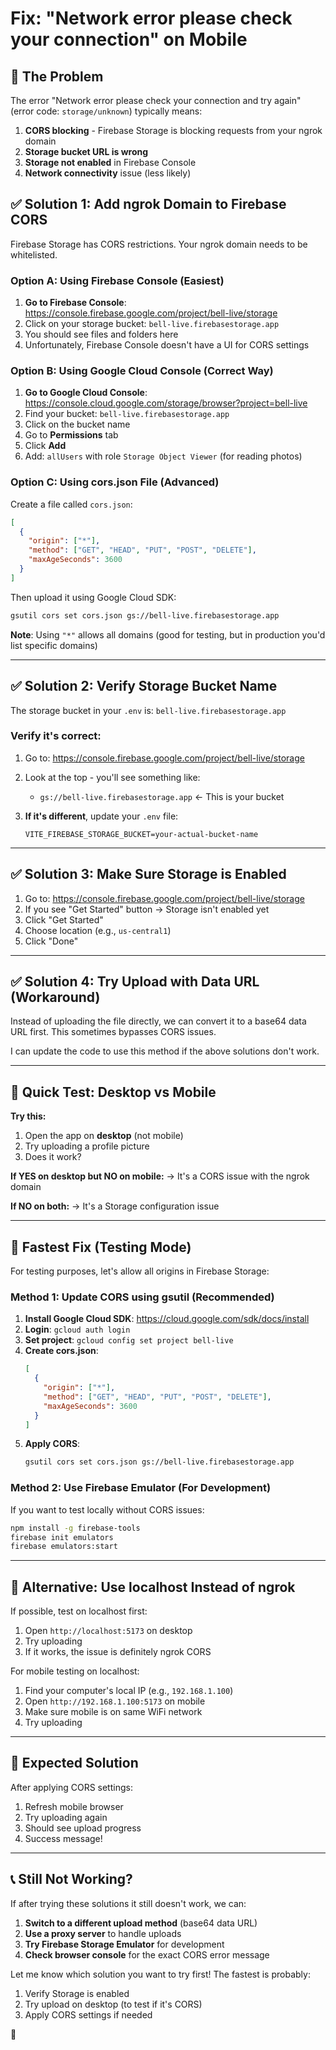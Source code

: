 # Fix: "Network error please check your connection" on Mobile

## 🎯 The Problem

The error "Network error please check your connection and try again" (error code: `storage/unknown`) typically means:

1. **CORS blocking** - Firebase Storage is blocking requests from your ngrok domain
2. **Storage bucket URL is wrong**
3. **Storage not enabled** in Firebase Console
4. **Network connectivity** issue (less likely)

## ✅ Solution 1: Add ngrok Domain to Firebase CORS

Firebase Storage has CORS restrictions. Your ngrok domain needs to be whitelisted.

### **Option A: Using Firebase Console (Easiest)**

1. **Go to Firebase Console**: https://console.firebase.google.com/project/bell-live/storage
2. Click on your storage bucket: `bell-live.firebasestorage.app`
3. You should see files and folders here
4. Unfortunately, Firebase Console doesn't have a UI for CORS settings

### **Option B: Using Google Cloud Console (Correct Way)**

1. **Go to Google Cloud Console**: https://console.cloud.google.com/storage/browser?project=bell-live
2. Find your bucket: `bell-live.firebasestorage.app`
3. Click on the bucket name
4. Go to **Permissions** tab
5. Click **Add**
6. Add: `allUsers` with role `Storage Object Viewer` (for reading photos)

### **Option C: Using cors.json File (Advanced)**

Create a file called `cors.json`:

```json
[
  {
    "origin": ["*"],
    "method": ["GET", "HEAD", "PUT", "POST", "DELETE"],
    "maxAgeSeconds": 3600
  }
]
```

Then upload it using Google Cloud SDK:
```bash
gsutil cors set cors.json gs://bell-live.firebasestorage.app
```

**Note**: Using `"*"` allows all domains (good for testing, but in production you'd list specific domains)

---

## ✅ Solution 2: Verify Storage Bucket Name

The storage bucket in your `.env` is: `bell-live.firebasestorage.app`

### **Verify it's correct:**

1. Go to: https://console.firebase.google.com/project/bell-live/storage
2. Look at the top - you'll see something like:
   - `gs://bell-live.firebasestorage.app` ← This is your bucket

3. **If it's different**, update your `.env` file:
   ```
   VITE_FIREBASE_STORAGE_BUCKET=your-actual-bucket-name
   ```

---

## ✅ Solution 3: Make Sure Storage is Enabled

1. Go to: https://console.firebase.google.com/project/bell-live/storage
2. If you see "Get Started" button → Storage isn't enabled yet
3. Click "Get Started"
4. Choose location (e.g., `us-central1`)
5. Click "Done"

---

## ✅ Solution 4: Try Upload with Data URL (Workaround)

Instead of uploading the file directly, we can convert it to a base64 data URL first. This sometimes bypasses CORS issues.

I can update the code to use this method if the above solutions don't work.

---

## 🔧 Quick Test: Desktop vs Mobile

**Try this:**
1. Open the app on **desktop** (not mobile)
2. Try uploading a profile picture
3. Does it work?

**If YES on desktop but NO on mobile:**
→ It's a CORS issue with the ngrok domain

**If NO on both:**
→ It's a Storage configuration issue

---

## 🚀 Fastest Fix (Testing Mode)

For testing purposes, let's allow all origins in Firebase Storage:

### **Method 1: Update CORS using gsutil (Recommended)**

1. **Install Google Cloud SDK**: https://cloud.google.com/sdk/docs/install
2. **Login**: `gcloud auth login`
3. **Set project**: `gcloud config set project bell-live`
4. **Create cors.json**:
   ```json
   [
     {
       "origin": ["*"],
       "method": ["GET", "HEAD", "PUT", "POST", "DELETE"],
       "maxAgeSeconds": 3600
     }
   ]
   ```
5. **Apply CORS**:
   ```bash
   gsutil cors set cors.json gs://bell-live.firebasestorage.app
   ```

### **Method 2: Use Firebase Emulator (For Development)**

If you want to test locally without CORS issues:
```bash
npm install -g firebase-tools
firebase init emulators
firebase emulators:start
```

---

## 📱 Alternative: Use localhost Instead of ngrok

If possible, test on localhost first:
1. Open `http://localhost:5173` on desktop
2. Try uploading
3. If it works, the issue is definitely ngrok CORS

For mobile testing on localhost:
1. Find your computer's local IP (e.g., `192.168.1.100`)
2. Open `http://192.168.1.100:5173` on mobile
3. Make sure mobile is on same WiFi network
4. Try uploading

---

## 🎯 Expected Solution

After applying CORS settings:

1. Refresh mobile browser
2. Try uploading again
3. Should see upload progress
4. Success message!

---

## 📞 Still Not Working?

If after trying these solutions it still doesn't work, we can:

1. **Switch to a different upload method** (base64 data URL)
2. **Use a proxy server** to handle uploads
3. **Try Firebase Storage Emulator** for development
4. **Check browser console** for the exact CORS error message

Let me know which solution you want to try first! The fastest is probably:
1. Verify Storage is enabled
2. Try upload on desktop (to test if it's CORS)
3. Apply CORS settings if needed

🚀
